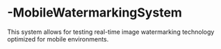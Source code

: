 # -MobileWatermarkingSystem
This system allows for testing real-time image watermarking technology optimized for mobile environments.
